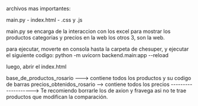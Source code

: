 archivos mas importantes:

main.py - index.html - .css y .js

main.py se encarga de la interaccion con los excel para mostrar los productos categorias y precios en la web
los otros 3, son la web.

para ejecutar, moverte en consola hasta la carpeta de chesuper, y ejecutar el siguiente codigo:
python -m uvicorn backend.main:app --reload

luego, abrir el index.html

base_de_productos_rosario ---> contiene todos los productos y su codigo de barras
precios_obtenidos_rosario --> contiene todos los precios --------------------> Te recomiendo borrarle los de axion y fravega asi no te trae productos que modifican la comparación.

